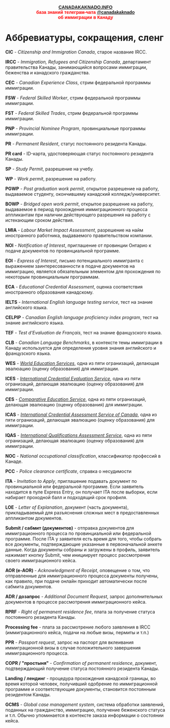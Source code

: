 <p style="color:red; font-family:arial; font-weight:800; text-align:center; font-size:1em; "><a href="https://canadakaknado.info">CANADAKAKNADO.INFO</a><br>база знаний телеграм-чата <a href="https://t.me/canadakaknado">@canadakaknado</a><br>об иммиграции в Канаду</p>

# __Аббревиатуры, сокращения, сленг__

__CIC__ - _Citizenship and Immigration Canada_, старое название IRCC.

__IRCC__ - _Immigration, Refugees and Citizenship Canada_, департамент правительства Канады, занимающийся вопросами иммиграции, беженства и канадского гражданства.

__CEC__ - _Canadian Experience Class_, стрим федеральной программы иммиграции.

__FSW__ - _Federal Skilled Worker_, стрим федеральной программы иммиграции.

__FST__ - _Federal Skilled Trades_, стрим федеральной программы иммиграции.

__PNP__ - _Provincial Nominee Program_, провинциальные программы иммиграции.

__PR__ - _Permanent Resident_, статус постоянного резидента Канады.

__PR card__ - ID-карта, удостоверяющая статус постоянного резидента Канады. 

__SP__ - _Study Permit_, разрешение на учебу.

__WP__ - _Work permit_, разрешение на работу.

__PGWP__ - _Post graduation work permit_, открытое разрешение на работу, выдаваемое студенту, окончившему канадский колледж/университет.

__BOWP__ - _Bridged open work permit_, открытое разрешение на работу, выдаваемое в период прохождения иммиграционного процесса аппликантам при наличии действующего разрешения на работу с истекающим сроком действия.

__LMIA__ - _Labour Market Impact Assessment_, разрешение на найм иностранного работника, выдаваемого правительством компании.

__NOI__ - _Notification of Interest_, приглашение от провинции Онтарио к подаче документов по провинциальной программе.

__EOI__ - _Express of Interest_, письмо потенциального иммигранта с выражением заинтересованности в подаче документов на иммиграцию, является обязательным элементом для прохождения по некоторым провинциальным программам.

__ECA__ -  _Educational Credential Assessment_, оценка соответствия иностранного образования канадскому.

__IELTS__ - _International English language testing service_, тест на знание английского языка.

__CELPIP__ - _Canadian English language proficiency index program_, тест на знание английского языка.

__TEF__ - _Test d'Evaluation de Français_, тест на знание французского языка.

__CLB__ - _Canadian Language Benchmarks_, в контексте темы иммиграции в Канаду используется для определения уровня знания английского и французского языка.

__WES__ - [_World Education Services_](http://www.wes.org/fswp), одна из пяти огранизаций, делающая эвалюацию (оценку образования) для иммиграции. 

__ICES__ - [_International Credential Evaluation Service_](http://www.bcit.ca/ices/eca), одна из пяти огранизаций, делающая эвалюацию (оценку образования) для иммиграции. 

__CES__ - [_Comparative Education Service_](http://www.learn.utoronto.ca/ces), одна из пяти огранизаций, делающая эвалюацию (оценку образования) для иммиграции. 

__ICAS__ - [_International Credential Assessment Service of Canada_](http://www.icascanada.ca/fsw), одна из пяти огранизаций, делающая эвалюацию (оценку образования) для иммиграции. 

__IQAS__ - [_International Qualifications Assessment Service_](https://www.alberta.ca/iqas-immigration.aspx), одна из пяти огранизаций, делающая эвалюацию (оценку образования) для иммиграции. 

__NOC__ - _National occupational classification_, классификатор профессий в Канаде.

__PCC__ - _Police clearance certificate_, справка о несудимости

__ITA__ - _Invitation to Apply_, приглашение подавать документ по провинциальной или федеральной программе. Если заявитель находится в пуле Express Entry, он получает ITA после выборки, если набирает проходной балл и подходящий срок профиля. 

__LOE__ - _Letter of Explanation_, документ (часть документа), прикладываемый для разъяснения сложных мест в предоставленных аппликантом документов.

__Submit / сабмит (документов)__ - отправка документов для иммиграционного процесса по провинциальной или федеральной программе. После ITA у заявителя есть время для того, чтобы собрать все документы, подтверждающие указанные в первоначальной анкете данные. Когда документы собраны и загружены в профиль, заявитель нажимает кнопку Submit, чем инициирует процесс рассмотрения своего иммиграционного кейса.  

__AOR (e-AOR)__ - _Acknowledgment of Receipt_, оповещение о том, что отправленные для иммиграционного процесса документы получены, как правило, при подаче онлайн приходит автоматически после сабмита документов. 

__ADR / дозапрос__ - _Additional Document Request_, запрос дополнительных документов в процессе рассмотрения иммиграционного кейса.

__RPRF__ - _Right of permanent residence fee_, плата за получение статуса постоянного резидента Канады.

__Processing fee__ - плата за рассмотрение любого заявления в IRCC (иммиграционного кейса, подачи на любые визы, пермиты и т.п.)

__PPR__ - _Passport request_, запрос на паспорт для вклеивания иммиграционной визы в случае положительного завершения иммиграционного процесса.

__COPR / "простыня"__ - _Confirmation of permanent residence_, документ, подтверждающий получение статуса постоянного резидента Канады.

__Landing / лендинг__ - процедура прохождения канадской границы, во время которой человек, получивший одобрение по иммиграционной программе и соответствующие документы, становится постоянным резидентом Канады.

__GCMS__ - _Global case management system_, система обработки заявлений, поданных на гражданство, иммиграцию, получение беженского статуса и т.п. Обычно упоминается в контексте заказа информации о состоянии кейса.
